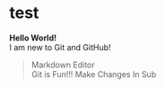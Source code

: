 # test
**Hello World!**  
I am new to Git and GitHub!  
>Markdown Editor  
>Git is Fun!!!
>Make Changes In Sub
